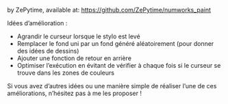 by ZePytime, available at: https://github.com/ZePytime/numworks_paint

Idées d’amélioration :
- Agrandir le curseur lorsque le stylo est levé
- Remplacer le fond uni par un fond généré aléatoirement (pour donner des idées de dessins)
- Ajouter une fonction de retour en arrière
- Optimiser l’exécution en évitant de vérifier à chaque fois si le curseur se trouve dans les zones de couleurs

Si vous avez d’autres idées ou une manière simple de réaliser l’une de ces améliorations, n’hésitez pas à me les proposer !

